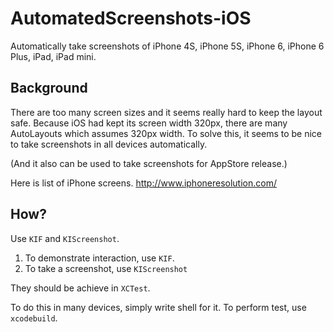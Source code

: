 AutomatedScreenshots-iOS
========================

Automatically take screenshots of iPhone 4S, iPhone 5S, iPhone 6, iPhone 6 Plus, iPad, iPad mini.

Background
---

There are too many screen sizes and it seems really hard to keep the layout safe.
Because iOS had kept its screen width 320px, there are many AutoLayouts which assumes 320px width.
To solve this, it seems to be nice to take screenshots in all devices automatically.

(And it also can be used to take screenshots for AppStore release.)

Here is list of iPhone screens. http://www.iphoneresolution.com/

How?
---

Use `KIF` and `KIScreenshot`.

1. To demonstrate interaction, use `KIF`.
2. To take a screenshot, use `KIScreenshot`

They should be achieve in `XCTest`.

To do this in many devices, simply write shell for it. To perform test, use `xcodebuild`.

